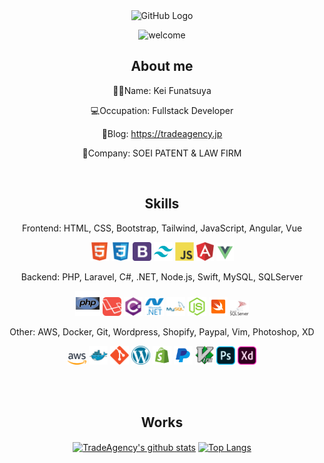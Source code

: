 <div align="center">
<img src="https://user-images.githubusercontent.com/45201545/99141222-83983780-268c-11eb-90eb-ba70d213d088.gif" alt="GitHub Logo" width="150" height="150" />

![welcome](https://user-images.githubusercontent.com/45201545/99147983-7436df80-26c8-11eb-9c63-3a2c981ce93f.gif)

<h2>About me</h2>

🦸‍♂️Name: Kei Funatsuya

💻Occupation: Fullstack Developer

📖Blog: https://tradeagency.jp

🏢Company: SOEI PATENT & LAW FIRM 

<br>
<h2>Skills</h2>

Frontend: HTML, CSS, Bootstrap, Tailwind, JavaScript, Angular, Vue

<img src = 'https://raw.githubusercontent.com/funatsuya/funatsuya/main/images/html.svg' width='30'/> <img src = 'https://raw.githubusercontent.com/funatsuya/funatsuya/main/images/css.svg' width='30'/> <img src = 'https://raw.githubusercontent.com/funatsuya/funatsuya/main/images/bootstrap.svg' width='30'/> <img src = 'https://raw.githubusercontent.com/funatsuya/funatsuya/main/images/tailwind.svg' width='30'/> <img src = 'https://raw.githubusercontent.com/funatsuya/funatsuya/main/images/js.svg' width='30'/> <img src = 'https://raw.githubusercontent.com/funatsuya/funatsuya/main/images/angular.svg' width='28'/> <img src = 'https://raw.githubusercontent.com/funatsuya/funatsuya/main/images/vue.svg' width='28'/>

Backend: PHP, Laravel, C#, .NET, Node.js, Swift, MySQL, SQLServer

<img src = 'https://raw.githubusercontent.com/funatsuya/funatsuya/main/images/php.svg' width='40'/> <img src = 'https://raw.githubusercontent.com/funatsuya/funatsuya/main/images/laravel.svg' width='30'/> <img src = 'https://raw.githubusercontent.com/funatsuya/funatsuya/main/images/csharp.svg' width='30'/> <img src = 'https://raw.githubusercontent.com/funatsuya/funatsuya/main/images/microsoft-dotnet.svg' width='30'/> <img src = 'https://raw.githubusercontent.com/funatsuya/funatsuya/main/images/mysql.svg' width='30'/> <img src = 'https://raw.githubusercontent.com/funatsuya/funatsuya/main/images/node-js.svg' width='30'/> <img src = 'https://raw.githubusercontent.com/funatsuya/funatsuya/main/images/swift.svg' width='30'/> <img src = 'https://raw.githubusercontent.com/funatsuya/funatsuya/main/images/sql-server.svg' width='30'/>

Other: AWS, Docker, Git, Wordpress, Shopify, Paypal, Vim, Photoshop, XD

<img src = 'https://raw.githubusercontent.com/funatsuya/funatsuya/main/images/aws.svg' width='30'/> <img src = 'https://raw.githubusercontent.com/funatsuya/funatsuya/main/images/docker.svg' width='30'/> <img src = 'https://raw.githubusercontent.com/funatsuya/funatsuya/main/images/git.svg' width='30'/> <img src = 'https://raw.githubusercontent.com/funatsuya/funatsuya/main/images/wordpress.svg' width='30'/> <img src = 'https://raw.githubusercontent.com/funatsuya/funatsuya/main/images/shopify.svg' width='30'/> <img src = 'https://raw.githubusercontent.com/funatsuya/funatsuya/main/images/paypal.svg' width='30'/> <img src = 'https://raw.githubusercontent.com/funatsuya/funatsuya/main/images/vim.svg' width='30'/> <img src = 'https://raw.githubusercontent.com/funatsuya/funatsuya/main/images/adobe-photoshop.svg' width='30'/> <img src = 'https://raw.githubusercontent.com/funatsuya/funatsuya/main/images/adobe-adobe-xd.svg' width='30'/>

<br>
<br>
<h2>Works</h2>


<a href="https://github.com/funatsuya/github-readme-stats">
<img align="center" src="https://github-readme-stats-khaki-seven-34.vercel.app/api?username=funatsuya&count_private=true&theme=slateorange&bg_color=30,c9d6ff,e2e2e2&show_icons=true" alt="TradeAgency's github stats"></a>

<a href="https://github.com/funatsuya/github-readme-stats">
<img align="center" src="https://github-readme-stats.vercel.app/api/top-langs/?username=funatsuya&theme=slateorange&bg_color=30,c9d6ff,e2e2e2&count_private=true" alt="Top Langs">
</a>

</div>
